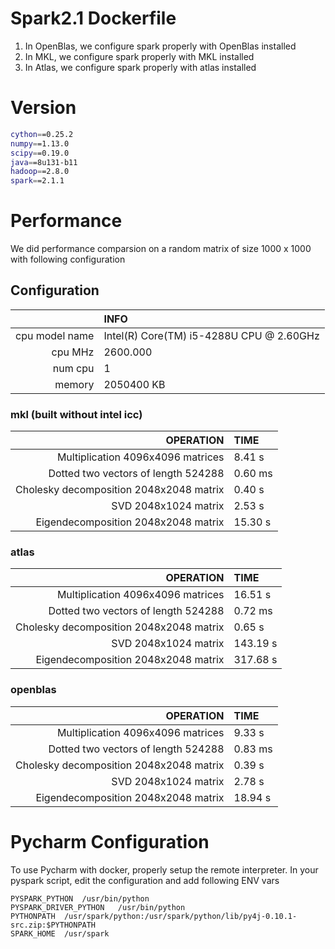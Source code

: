 # Spark2.1 Dockerfile

1. In OpenBlas, we configure spark properly with OpenBlas installed
2. In MKL, we configure spark properly with MKL installed
3. In Atlas, we configure spark properly with atlas installed 

# Version

```bash
cython==0.25.2
numpy==1.13.0
scipy==0.19.0
java==8u131-b11
hadoop==2.8.0
spark==2.1.1
``` 

# Performance 

We did performance comparsion on a random matrix of size 1000 x 1000 with following configuration

## Configuration

|            | INFO                                    |
| ----------:|:----------------------------------------|
| cpu model name| Intel(R) Core(TM) i5-4288U CPU @ 2.60GHz|
| cpu MHz		| 2600.000|
| num cpu   | 1       |
| memory    | 2050400 KB |

### mkl (built without intel icc)

|OPERATION              |  TIME                 |
|---------------------:|:---------------------| 
|Multiplication 4096x4096 matrices | 8.41 s |
|Dotted two vectors of length 524288 | 0.60 ms |
|Cholesky decomposition 2048x2048 matrix| 0.40 s   |
|SVD 2048x1024 matrix   | 2.53 s     |
|Eigendecomposition 2048x2048 matrix | 15.30 s|

### atlas 

|OPERATION              |  TIME                 |
|---------------------:|:---------------------| 
|Multiplication 4096x4096 matrices | 16.51 s |
|Dotted two vectors of length 524288 | 0.72 ms |
|Cholesky decomposition 2048x2048 matrix| 0.65 s   |
|SVD 2048x1024 matrix   | 143.19 s     |
|Eigendecomposition 2048x2048 matrix | 317.68 s|

### openblas

|OPERATION              |  TIME                 |
|---------------------:|:---------------------| 
|Multiplication 4096x4096 matrices | 9.33 s |
|Dotted two vectors of length 524288 | 0.83 ms |
|Cholesky decomposition 2048x2048 matrix| 0.39 s   |
|SVD 2048x1024 matrix   | 2.78 s     |
|Eigendecomposition 2048x2048 matrix | 18.94 s|

# Pycharm Configuration

To use Pycharm with docker, properly setup the remote interpreter. In your pyspark script, edit the configuration and
add following ENV vars

```
PYSPARK_PYTHON	/usr/bin/python
PYSPARK_DRIVER_PYTHON	/usr/bin/python
PYTHONPATH	/usr/spark/python:/usr/spark/python/lib/py4j-0.10.1-src.zip:$PYTHONPATH
SPARK_HOME	/usr/spark
```
